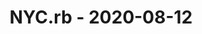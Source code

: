 ---
layout: post
title: NYC.rb - 2020-08-12
datetime: '2020-08-12 17:30:00 -0400'
name: NYC.rb
external_url: https://www.meetup.com/NYC-rb/events/rsjnsrybclbqb/
online_event: true
year_month: 2020-08
---